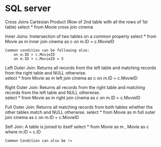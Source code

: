 # SQL server

Cross Joins
    Cartesian Product (Row of 2nd table with all the rows of 1st table)
        select * from Movie cross join cinema

Inner Joins:
    Instersection of two tables on a common property
        select * from Movie as m inner join cinema as c
        on m.ID = c.MovieID
    
    Common condition can be following also:
        on m.ID > c.MovieID
        on m.ID + c.MovieID = 5

    
Left Outer Join:
    Returns all records from the left table and matching records from the right table and NULL otherwise.  
        select * from Movie as m left join cinema as c
        on m.ID = c.MovieID

Right Outer Join:
    Returns all records from the right table and matching records from the left table and NULL otherwise.  
        select * from Movie as m right join cinema as c
        on m.ID = c.MovieID

Full Outer Join:
    Returns all matching records from both tables whether the other tables match and NULL otherwise.
        select * from Movie as m full outer join cinema as c
        on m.ID = c.MovieID

Self Join:
    A table is joined to itself
    select * from Movie as m , Movie as c 
    where m.ID = c.ID

    Common Condition can also be !=